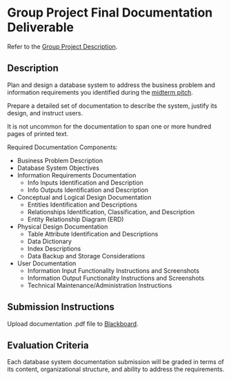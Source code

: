 # Group Project Final Documentation Deliverable

Refer to the [Group Project Description](/PROJECT.md).

## Description

Plan and design a database system to address the business problem and information requirements you identified during the [midterm pitch](midterm-pitch.md).

Prepare a detailed set of documentation to describe the system, justify its design, and instruct users.

It is not uncommon for the documentation to span one or more hundred pages of printed text.

Required Documentation Components:

  + Business Problem Description
  + Database System Objectives
  + Information Requirements Documentation
    + Info Inputs Identification and Description
    + Info Outputs Identification and Description
  + Conceptual and Logical Design Documentation
    + Entities Identification and Descriptions
    + Relationships Identification, Classification, and Description
    + Entity Relationship Diagram (ERD)
  + Physical Design Documentation
    + Table Attribute Identification and Descriptions
    + Data Dictionary
    + Index Descriptions
    + Data Backup and Storage Considerations
  + User Documentation
    + Information Input Functionality Instructions and Screenshots
    + Information Output Functionality Instructions and Screenshots
    + Technical Maintenance/Administration Instructions

## Submission Instructions

Upload documentation .pdf file to [Blackboard](https://blackboard.gwu.edu/webapps/assignment/uploadAssignment?content_id=_6858168_1&course_id=_260328_1&assign_group_id=&mode=cpview).

## Evaluation Criteria

Each database system documentation submission will be graded in terms of its content, organizational structure, and ability to address the requirements.
